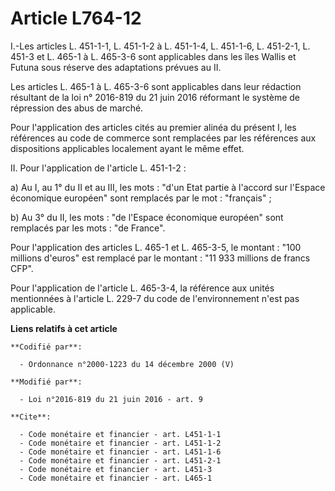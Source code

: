 # Article L764-12

I.-Les articles L. 451-1-1, L. 451-1-2 à L. 451-1-4, L. 451-1-6, L. 451-2-1, L. 451-3 et L. 465-1 à L. 465-3-6 sont
applicables dans les îles Wallis et Futuna sous réserve des adaptations prévues au II. 

Les articles L. 465-1 à L. 465-3-6 sont applicables dans leur rédaction résultant de la loi n° 2016-819 du 21 juin 2016
réformant le système de répression des abus de marché. 

Pour l'application des articles cités au premier alinéa du présent I, les références au code de commerce sont remplacées par
les références aux dispositions applicables localement ayant le même effet.

II. Pour l'application de l'article L. 451-1-2 : 

a) Au I, au 1° du II et au III, les mots : "d'un Etat partie à l'accord sur l'Espace économique européen" sont remplacés par
le mot : "français" ; 

b) Au 3° du II, les mots : "de l'Espace économique européen" sont remplacés par les mots : "de France".

Pour l'application des articles L. 465-1 et L. 465-3-5, le montant : "100 millions d'euros" est remplacé par le montant : "11
933 millions de francs CFP". 

Pour l'application de l'article L. 465-3-4, la référence aux unités mentionnées à l'article L. 229-7 du code de
l'environnement n'est pas applicable.

**Liens relatifs à cet article**

	**Codifié par**:

	  - Ordonnance n°2000-1223 du 14 décembre 2000 (V)

	**Modifié par**:

	  - Loi n°2016-819 du 21 juin 2016 - art. 9

	**Cite**:

	  - Code monétaire et financier - art. L451-1-1
	  - Code monétaire et financier - art. L451-1-2
	  - Code monétaire et financier - art. L451-1-6
	  - Code monétaire et financier - art. L451-2-1
	  - Code monétaire et financier - art. L451-3
	  - Code monétaire et financier - art. L465-1
